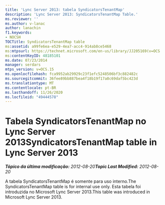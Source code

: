 ```yaml
---
title: 'Lync Server 2013: tabela SyndicatorsTenantMap'
description: 'Lync Server 2013: SyndicatorsTenantMap Table.'
ms.reviewer: ''
ms.author: v-lanac
author: lanachin
f1.keywords:
- NOCSH
TOCTitle: SyndicatorsTenantMap table
ms:assetid: a99fe6ea-e529-4ea7-acc4-914ab8ce5468
ms:mtpsurl: https://technet.microsoft.com/en-us/library/JJ205169(v=OCS.15)
ms:contentKeyID: 48185101
ms.date: 07/23/2014
manager: serdars
mtps_version: v=OCS.15
ms.openlocfilehash: fca9952ab29929c23f1efc5248506bf3c882482c
ms.sourcegitcommit: 36fee89bb887bea4f18b19f17a8c69daf5bc423d
ms.translationtype: MT
ms.contentlocale: pt-BR
ms.lasthandoff: 11/26/2020
ms.locfileid: "49444578"
---
```

# <a name="syndicatorstenantmap-table-in-lync-server-2013"></a><span data-ttu-id="7363d-103">Tabela SyndicatorsTenantMap no Lync Server 2013</span><span class="sxs-lookup"><span data-stu-id="7363d-103">SyndicatorsTenantMap table in Lync Server 2013</span></span>

<div data-xmlns="http://www.w3.org/1999/xhtml">

<div class="topic" data-xmlns="http://www.w3.org/1999/xhtml" data-msxsl="urn:schemas-microsoft-com:xslt" data-cs="https://msdn.microsoft.com/">

<div data-asp="https://msdn2.microsoft.com/asp">



</div>

<div id="mainSection">

<div id="mainBody"><span data-ttu-id="7363d-104">

<span> </span></span><span class="sxs-lookup"><span data-stu-id="7363d-104">

<span> </span></span></span>

<span data-ttu-id="7363d-105">_**Tópico da última modificação:** 2012-08-20_</span><span class="sxs-lookup"><span data-stu-id="7363d-105">_**Topic Last Modified:** 2012-08-20_</span></span>

<span data-ttu-id="7363d-106">A tabela SyndicatorsTenantMap é somente para uso interno.</span><span class="sxs-lookup"><span data-stu-id="7363d-106">The SyndicatorsTenantMap table is for internal use only.</span></span> <span data-ttu-id="7363d-107">Esta tabela foi introduzida no Microsoft Lync Server 2013.</span><span class="sxs-lookup"><span data-stu-id="7363d-107">This table was introduced in Microsoft Lync Server 2013.</span></span>

<span data-ttu-id="7363d-108"></div>

<span> </span>

</div>

</div>

</span><span class="sxs-lookup"><span data-stu-id="7363d-108"></div>

<span> </span>

</div>

</div>

</span></span></div>

